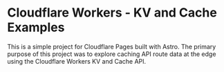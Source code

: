 # Cloudflare Workers - KV and Cache Examples

This is a simple project for Cloudflare Pages built with Astro. The primary purpose of this project was to explore caching API route data at the edge using the Cloudflare Workers KV and Cache API.
